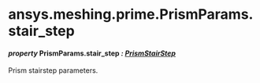 # ansys.meshing.prime.PrismParams.stair_step

#### *property* PrismParams.stair_step *: [PrismStairStep](ansys.meshing.prime.PrismStairStep.md#ansys.meshing.prime.PrismStairStep)*

Prism stairstep parameters.

<!-- !! processed by numpydoc !! -->
